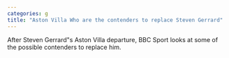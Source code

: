 ```yaml
---
categories: g
title: "Aston Villa Who are the contenders to replace Steven Gerrard"
---
```

After Steven Gerrard"s Aston Villa departure, BBC Sport looks at some of the possible contenders to replace him.